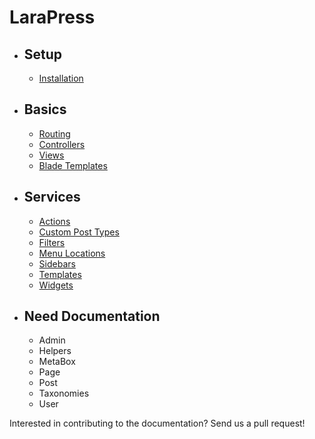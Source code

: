 # LaraPress

- ## Setup
    - [Installation](/installation.md "Installation")

- ##  Basics
    - [Routing](http://laravel.com/docs/5.3/routing "Routing")
    - [Controllers](http://laravel.com/docs/5.3/controllers "Controller")
    - [Views](http://laravel.com/docs/5.3/views "Views")
    - [Blade Templates](http://laravel.com/docs/5.3/blade "Blade Templates")

- ## Services
    - [Actions](/actions.md "Actions")
    - [Custom Post Types](/custom-post-types.md "Custom Post Types")
    - [Filters](/filters.md "Filters")
    - [Menu Locations](/menu-locations.md "Menu Locations")
    - [Sidebars](/sidebars.md "Sidebars")
    - [Templates](/templates.md "Templates")
    - [Widgets](/widgets.md "Widgets")

- ## Need Documentation
    - Admin
    - Helpers
    - MetaBox
    - Page
    - Post
    - Taxonomies
    - User

Interested in contributing to the documentation? Send us a pull request!